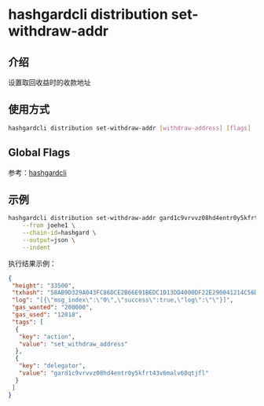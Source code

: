 # hashgardcli distribution set-withdraw-addr

## 介绍

设置取回收益时的收款地址

## 使用方式

```bash
hashgardcli distribution set-withdraw-addr [withdraw-address] [flags]
```
## Global Flags

参考：[hashgardcli](../README.md)

## 示例

```bash
hashgardcli distribution set-withdraw-addr gard1c9vrvvz08hd4entr0y5kfrt43v6malv60qtjfl \
    --from joehe1 \
    --chain-id=hashgard \
    --output=json \
    --indent
```

执行结果示例：

```json
{
 "height": "33500",
 "txhash": "58AB9D329A043FC86DCE2B66E91BEDC1D13DD4000DF22E290041214C56DB04B8",
 "log": "[{\"msg_index\":\"0\",\"success\":true,\"log\":\"\"}]",
 "gas_wanted": "200000",
 "gas_used": "12018",
 "tags": [
  {
   "key": "action",
   "value": "set_withdraw_address"
  },
  {
   "key": "delegator",
   "value": "gard1c9vrvvz08hd4entr0y5kfrt43v6malv60qtjfl"
  }
 ]
}
```

